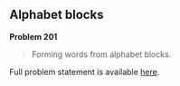 Alphabet blocks
---------------

**Problem 201**

> Forming words from alphabet blocks.

Full problem statement is available [here][mirror].

[mirror]: https://github.com/rdtsc/codeeval-problem-statements/tree/master/hard/201-alphabet-blocks/
          "View Problem Statement Mirror"
